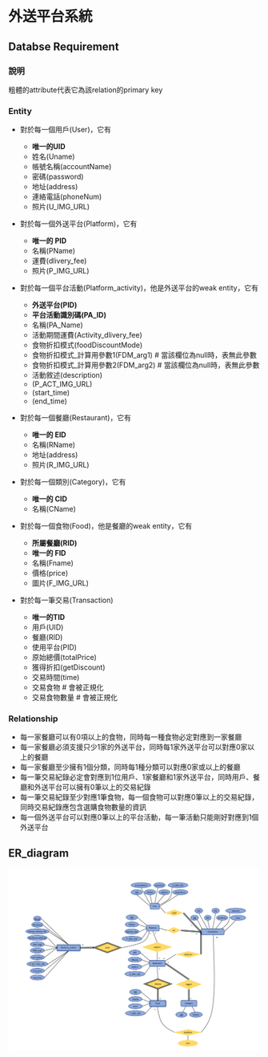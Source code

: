 # 外送平台系統

## Databse Requirement
### 說明
粗體的attribute代表它為該relation的primary key

### Entity
* 對於每一個用戶(User)，它有
  * __唯一的UID__
  * 姓名(Uname)
  * 帳號名稱(accountName)
  * 密碼(password)
  * 地址(address)
  * 連絡電話(phoneNum)
  * 照片(U_IMG_URL)


* 對於每一個外送平台(Platform)，它有
  * __唯一的 PID__
  * 名稱(PName)
  * 運費(dlivery_fee)
  * 照片(P_IMG_URL)


* 對於每一個平台活動(Platform_activity)，他是外送平台的weak entity，它有
  * __外送平台(PID)__
  * __平台活動識別碼(PA_ID)__
  * 名稱(PA_Name)
  * 活動期間運費(Activity_dlivery_fee)
  * 食物折扣模式(foodDiscountMode)
  * 食物折扣模式_計算用參數1(FDM_arg1) # 當該欄位為null時，表無此參數
  * 食物折扣模式_計算用參數2(FDM_arg2) # 當該欄位為null時，表無此參數
  * 活動敘述(description)
  * (P_ACT_IMG_URL)
  * (start_time)
  * (end_time)


* 對於每一個餐廳(Restaurant)，它有
  * __唯一的 EID__
  * 名稱(RName)
  * 地址(address)
  * 照片(R_IMG_URL)


* 對於每一個類別(Category)，它有
  * __唯一的 CID__
  * 名稱(CName)


* 對於每一個食物(Food)，他是餐廳的weak entity，它有
  * __所屬餐廳(RID)__
  * __唯一的 FID__
  * 名稱(Fname)
  *	價格(price)
  * 圖片(F_IMG_URL)


* 對於每一筆交易(Transaction)
  * __唯一的TID__
  * 用戶(UID)
  *	餐廳(RID)
  * 使用平台(PID)
  *	原始總價(totalPrice)
  * 獲得折扣(getDiscount)
  * 交易時間(time)
  * 交易食物 # 會被正規化
  * 交易食物數量 # 會被正規化


### Relationship
* 每一家餐廳可以有0項以上的食物，同時每一種食物必定對應到一家餐廳
* 每一家餐廳必須支援只少1家的外送平台，同時每1家外送平台可以對應0家以上的餐廳
* 每一家餐廳至少擁有1個分類，同時每1種分類可以對應0家或以上的餐廳
* 每一筆交易紀錄必定會對應到1位用戶、1家餐廳和1家外送平台，同時用戶、餐廳和外送平台可以擁有0筆以上的交易紀錄
* 每一筆交易紀錄至少對應1筆食物，每一個食物可以對應0筆以上的交易紀錄，同時交易紀錄應包含選購食物數量的資訊
* 每一個外送平台可以對應0筆以上的平台活動，每一筆活動只能剛好對應到1個外送平台

## ER_diagram
![ER_diagram](./database_design/ER_diagram.png)
